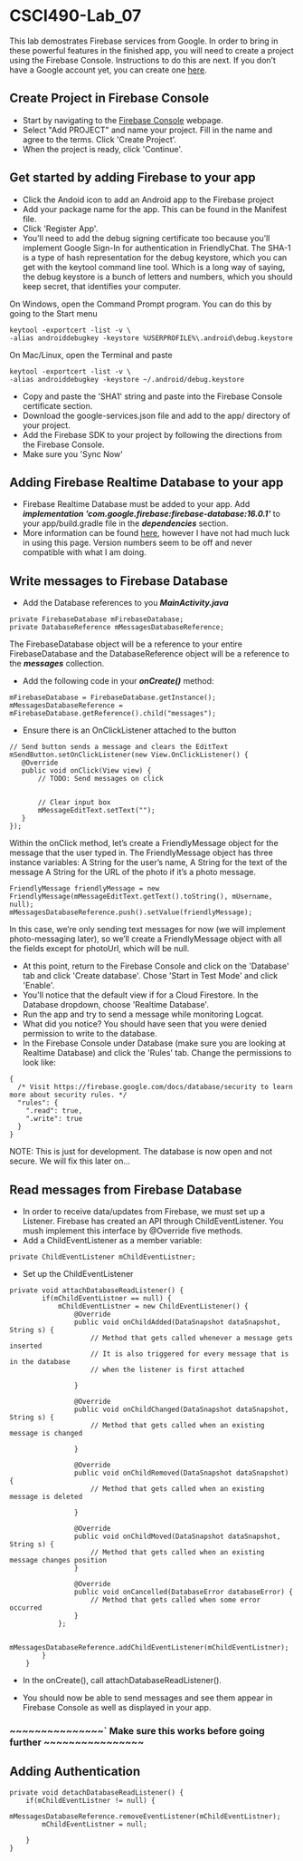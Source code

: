 # CSCI490-Lab_07

This lab demostrates Firebase services from Google. In order to bring in these powerful features in the finished app, you will need to create a project using the Firebase Console. Instructions to do this are next. If you don’t have a Google account yet, you can create one [here](https://accounts.google.com/signup/v2/webcreateaccount?flowName=GlifWebSignIn&flowEntry=SignUp). 


## Create Project in Firebase Console ##
* Start by navigating to the [Firebase Console](https://console.firebase.google.com/) webpage.
* Select "Add PROJECT" and name your project. Fill in the name and agree to the terms. Click 'Create Project'.
* When the project is ready, click 'Continue'.

## Get started by adding Firebase to your app ##
* Click the Andoid icon to add an Android app to the Firebase project
* Add your package name for the app. This can be found in the Manifest file.
* Click 'Register App'.
* You’ll need to add the debug signing certificate too because you’ll implement Google Sign-In for authentication in FriendlyChat. The SHA-1 is a type of hash representation for the debug keystore, which you can get with the keytool command line tool. Which is a long way of saying, the debug keystore is a bunch of letters and numbers, which you should keep secret, that identifies your computer.

On Windows, open the Command Prompt program. You can do this by going to the Start menu
````
keytool -exportcert -list -v \
-alias androiddebugkey -keystore %USERPROFILE%\.android\debug.keystore
````
On Mac/Linux, open the Terminal and paste
````
keytool -exportcert -list -v \
-alias androiddebugkey -keystore ~/.android/debug.keystore
````
* Copy and paste the 'SHA1' string and paste into the Firebase Console certificate section. 
* Download the google-services.json file and add to the app/ directory of your project.
* Add the Firebase SDK to your project by following the directions from the Firebase Console.
* Make sure you 'Sync Now'

## Adding Firebase Realtime Database to your app ##
* Firebase Realtime Database must be added to your app. Add ***implementation 'com.google.firebase:firebase-database:16.0.1'*** to your app/build.gradle file in the ***dependencies*** section.
* More information can be found [here](https://firebase.google.com/docs/android/setup), however I have not had much luck in using this page. Version numbers seem to be off and never compatible with what I am doing. 

## Write messages to Firebase Database ##
* Add the Database references to you ***MainActivity.java***
````
private FirebaseDatabase mFirebaseDatabase;
private DatabaseReference mMessagesDatabaseReference;
````
The FirebaseDatabase object will be a reference to your entire FirebaseDatabase and the DatabaseReference object will be a reference to the ***messages*** collection. 

* Add the following code in your ***onCreate()*** method:
````
mFirebaseDatabase = FirebaseDatabase.getInstance();
mMessagesDatabaseReference = mFirebaseDatabase.getReference().child("messages");
````
* Ensure there is an OnClickListener attached to the button
````
// Send button sends a message and clears the EditText
mSendButton.setOnClickListener(new View.OnClickListener() {
   @Override
   public void onClick(View view) {
       // TODO: Send messages on click


       // Clear input box
       mMessageEditText.setText("");
   }
});
````
Within the onClick method, let’s create a FriendlyMessage object for the message that the user typed in. The FriendlyMessage object has three instance variables: A String for the user’s name, A String for the text of the message A String for the URL of the photo if it’s a photo message.

````
FriendlyMessage friendlyMessage = new FriendlyMessage(mMessageEditText.getText().toString(), mUsername, null);
mMessagesDatabaseReference.push().setValue(friendlyMessage);
````


In this case, we’re only sending text messages for now (we will implement photo-messaging later), so we’ll create a FriendlyMessage object with all the fields except for photoUrl, which will be null.

* At this point, return to the Firebase Console and click on the 'Database' tab and click 'Create database'. Chose 'Start in Test Mode' and click 'Enable'.
* You'll notice that the default view if for a Cloud Firestore. In the Database dropdown, choose 'Realtime Database'.
* Run the app and try to send a message while monitoring Logcat.
* What did you notice? You should have seen that you were denied permission to write to the database.
* In the Firebase Console under Database (make sure you are looking at Realtime Database) and click the 'Rules' tab. Change the permissions to look like:
````
{
  /* Visit https://firebase.google.com/docs/database/security to learn more about security rules. */
  "rules": {
    ".read": true,
    ".write": true
  }
}
````
NOTE: This is just for development. The database is now open and not secure. We will fix this later on...

## Read messages from Firebase Database ##

* In order to receive data/updates from Firebase, we must set up a Listener. Firebase has created an API through ChildEventListener. You mush implement this interface by @Override five methods.
* Add a ChildEventListener as a member variable:
````
private ChildEventListener mChildEventListner;
````


* Set up the ChildEventListener
````
private void attachDatabaseReadListener() {
        if(mChildEventListner == null) {
            mChildEventListner = new ChildEventListener() {
                @Override
                public void onChildAdded(DataSnapshot dataSnapshot, String s) {
                    // Method that gets called whenever a message gets inserted
                    // It is also triggered for every message that is in the database
                    // when the listener is first attached

                }

                @Override
                public void onChildChanged(DataSnapshot dataSnapshot, String s) {
                    // Method that gets called when an existing message is changed

                }

                @Override
                public void onChildRemoved(DataSnapshot dataSnapshot) {
                    // Method that gets called when an existing message is deleted

                }

                @Override
                public void onChildMoved(DataSnapshot dataSnapshot, String s) {
                    // Method that gets called when an existing message changes position
                }

                @Override
                public void onCancelled(DatabaseError databaseError) {
                    // Method that gets called when some error occurred
                }
            };

            mMessagesDatabaseReference.addChildEventListener(mChildEventListner);
        }
    }
````
* In the onCreate(), call attachDatabaseReadListener().

* You should now be able to send messages and see them appear in Firebase Console as well as displayed in your app.
### ~~~~~~~~~~~~~~~` Make sure this works before going further ~~~~~~~~~~~~~~~~ ###

## Adding Authentication ##


````
private void detachDatabaseReadListener() {
    if(mChildEventListner != null) {
        mMessagesDatabaseReference.removeEventListener(mChildEventListner);
        mChildEventListner = null;

    }
}
````
    
